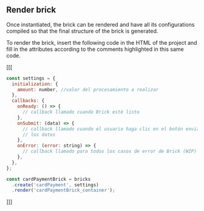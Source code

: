 ## Render brick

Once instantiated, the brick can be rendered and have all its configurations compiled so that the final structure of the brick is generated.

To render the brick, insert the following code in the HTML of the project and fill in the attributes according to the comments highlighted in this same code.


[[[
```javascript
const settings = {
  initialization: {
    amount: number, //valor del procesamiento a realizar
  },
  callbacks: {
    onReady: () => {
      // callback llamado cuando Brick esté listo
    },
    onSubmit: (data) => {
      // callback llamado cuando el usuario haga clic en el botón enviar
      // los datos
    },
    onError: (error: string) => { 
      // callback llamado para todos los casos de error de Brick (WIP)
    },
  },
};

const cardPaymentBrick = bricks
  .create('cardPayment', settings)
  .render('cardPaymentBrick_container');
```
]]]